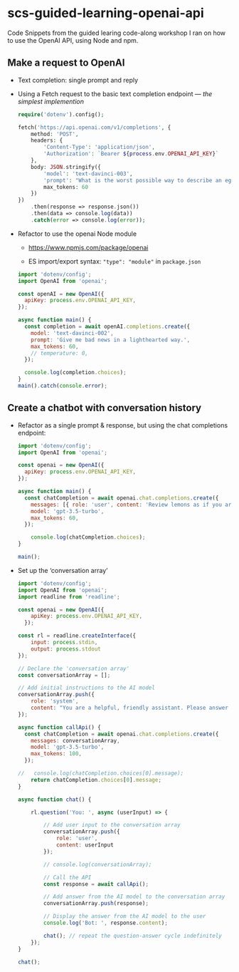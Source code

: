 # scs-guided-learning-openai-api
Code Snippets from the guided learing code-along workshop I ran on how to use the OpenAI API, using Node and npm. 

## Make a request to OpenAI

- Text completion: single prompt and reply
- Using a Fetch request to the basic text completion endpoint — *the simplest implemention*
    
    ```php
    require('dotenv').config();
    
    fetch('https://api.openai.com/v1/completions', {
        method: 'POST',
        headers: {
            'Content-Type': 'application/json',
            'Authorization': `Bearer ${process.env.OPENAI_API_KEY}`
        },
        body: JSON.stringify({
            'model': 'text-davinci-003',
            'prompt': "What is the worst possible way to describe an egg & cress sandwich?",
            max_tokens: 60
        })
    })
        .then(response => response.json())
        .then(data => console.log(data))
        .catch(error => console.log(error));
    ```
    
- Refactor to use the openai Node module
    
    - https://www.npmjs.com/package/openai
    
    - ES import/export syntax: `"type": "module"` in `package.json`
    
    ```jsx
    import 'dotenv/config';
    import OpenAI from 'openai';
    
    const openAI = new OpenAI({
      apiKey: process.env.OPENAI_API_KEY, 
    });
    
    async function main() {
      const completion = await openAI.completions.create({
        model: 'text-davinci-002',
        prompt: 'Give me bad news in a lighthearted way.',
        max_tokens: 60,
        // temperature: 0,
      });
    
      console.log(completion.choices);
    }
    main().catch(console.error);
    ```

## Create a chatbot with conversation history

- Refactor as a single prompt & response, but using the chat completions endpoint:
    
    ```jsx
    import 'dotenv/config';
    import OpenAI from 'openai';
    
    const openai = new OpenAI({
      apiKey: process.env.OPENAI_API_KEY, 
    });
    
    async function main() {
      const chatCompletion = await openai.chat.completions.create({
        messages: [{ role: 'user', content: 'Review lemons as if you are hungry.' }],
        model: 'gpt-3.5-turbo',
        max_tokens: 60,
      });
    
        console.log(chatCompletion.choices);
    }
    
    main();
    ```
    
- Set up the ‘conversation array’
    
    ```jsx
    import 'dotenv/config';
    import OpenAI from 'openai';
    import readline from 'readline';
    
    const openai = new OpenAI({
        apiKey: process.env.OPENAI_API_KEY, 
      });
    
    const rl = readline.createInterface({
        input: process.stdin,
        output: process.stdout
    });
    
    // Declare the 'conversation array'
    const conversationArray = [];
    
    // Add initial instructions to the AI model
    conversationArray.push({
        role: 'system',
        content: "You are a helpful, friendly assistant. Please answer any questions put to you."
    });
    
    async function callApi() {
      const chatCompletion = await openai.chat.completions.create({
        messages: conversationArray,
        model: 'gpt-3.5-turbo',
        max_tokens: 100,
      });
    
    //   console.log(chatCompletion.choices[0].message);
        return chatCompletion.choices[0].message;
    }
    
    async function chat() {
    
        rl.question('You: ', async (userInput) => {
    
            // Add user input to the conversation array
            conversationArray.push({
                role: 'user',
                content: userInput
            });
    
            // console.log(conversationArray);
    
            // Call the API
            const response = await callApi();
    
            // Add answer from the AI model to the conversation array
            conversationArray.push(response);
    
            // Display the answer from the AI model to the user
            console.log('Bot: ', response.content);
    
            chat(); // repeat the question-answer cycle indefinitely
        });
    }
    
    chat();
    ```

